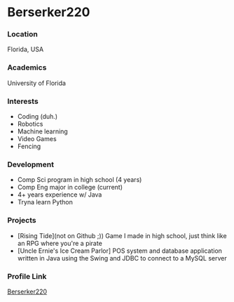 # Berserker220

### Location

Florida, USA

### Academics

University of Florida

### Interests

- Coding (duh.)
- Robotics 
- Machine learning
- Video Games
- Fencing

### Development

- Comp Sci program in high school (4 years)
- Comp Eng major in college (current)
- 4+ years experience w/ Java
- Tryna learn Python

### Projects

- [Rising Tide](not on Github ;)) Game I made in high school, just think like an RPG where you're a pirate
- [Uncle Ernie's Ice Cream Parlor] POS system and database application written in Java using the Swing and JDBC to connect to a MySQL server

### Profile Link

[Berserker220](https://github.com/Berserker220)
